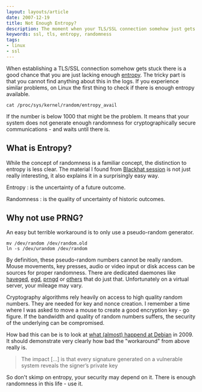 ```yaml
---
layout: layouts/article
date: 2007-12-19
title: Not Enough Entropy?
description: The moment when your TLS/SSL connection somehow just gets stuck.
keywords: ssl, tls, entropy, randomness
tags:
- linux
- ssl
---
```


When establishing a TLS/SSL connection somehow gets stuck there is a good chance that you are just lacking enough [entropy][1]. The tricky part is that you cannot find anything about this in the logs. If you experience similar problems, on Linux the first thing to check if there is enough entropy available.

    cat /proc/sys/kernel/random/entropy_avail

If the number is below 1000 that might be the problem. It means that your system does not generate enough randomness for cryptographically secure communications - and waits until there is.


## What is Entropy?

While the concept of randomness is a familiar concept, the distinction to entropy is less clear. The material I found from [Blackhat session][7] is not just really interesting, it also explains it in a surprisingly easy way.

Entropy
: is the uncertainty of a future outcome.

Randomness
: is the quality of uncertainty of historic outcomes.


## Why not use PRNG?

An easy but terrible workaround is to only use a pseudo-random generator.

    mv /dev/random /dev/random.old
    ln -s /dev/urandom /dev/random

By definition, these pseudo-random numbers cannot be really random. Mouse movements, key presses, audio or video input or disk access can be sources for proper randomness. There are dedicated daemones like [haveged][2], [egd][3], [prngd][4] or [others][5] that do just that. Unfortunately on a virtual server, your mileage may vary.

Cryptography algorithms rely heavily on access to high quality random numbers. They are needed for key and nonce creation. I remember a time where I was asked to move a mouse to create a good encryption key - go figure. If the bandwidth and quality of random numbers suffers, the security of the underlying can be compromised.

How bad this can be is to look at [what (almost) happend at Debian][8] in 2009. It should demonstrate very clearly how bad the "workaround" from above really is.

> The impact [...] is that every signature generated on a vulnerable system reveals the signer’s private key

So don't skimp on entropy, your security may depend on it. There is enough randomness in this life - use it.

[1]: https://en.wikipedia.org/wiki/Entropy_(computing)
[2]: https://www.issihosts.com/haveged/
[3]: http://egd.sourceforge.net/
[4]: http://prngd.sourceforge.net/
[5]: https://wiki.debian.org/Entropy
[6]: https://en.wikipedia.org/wiki/Entropy_(information_theory)#Limitations_of_entropy_in_cryptography
[7]: https://www.blackhat.com/docs/us-15/materials/us-15-Potter-Understanding-And-Managing-Entropy-Usage-wp.pdf
[8]: https://rdist.root.org/2009/05/17/the-debian-pgp-disaster-that-almost-was/

